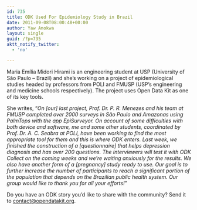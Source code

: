 ```yaml
---
id: 735
title: ODK Used For Epidemiology Study in Brazil
date: 2011-09-08T08:00:48+00:00
author: Yaw Anokwa
layout: single
guid: /?p=735
aktt_notify_twitter:
  - 'no'

---
```

Maria Emília Midori Hirami is an engineering student at USP (University of São Paulo &#8211; Brazil) and she&#8217;s working on a project of epidemiological studies headed by professors from POLI and FMUSP (USP&#8217;s engineering and medicine schools respectively). The project uses Open Data Kit as one of its key tools.

She writes, “_On [our] last project, Prof. Dr. P. R. Menezes and his team at FMUSP completed over 2000 surveys in São Paulo and Amazonas using PalmTops with the app EpiSurveyor. On account of some difficulties with both device and software, me and some other students, coordinated by Prof. Dr. A. C. Seabra at POLI, have been working to find the most appropriate tool for them and this is where ODK enters. Last week, we finished the construction of a [questionnaire] that helps depression diagnosis and has over 200 questions. The interviewers will test it with ODK Collect on the coming weeks and we&#8217;re waiting anxiously for the results. We also have another form of a [pregnancy] study ready to use. Our goal is to further increase the number of participants to reach a significant portion of the population that depends on the Brazilian public health system. Our group would like to thank you for all your efforts!_”

Do you have an ODK story you&#8217;d like to share with the community? Send it to [contact@opendatakit.org](mailto:contact@opendatakit.org).
